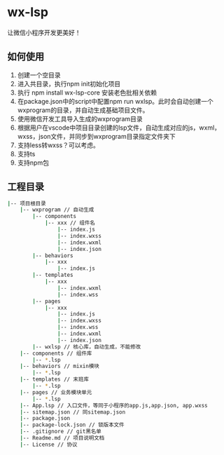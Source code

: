# wx-lsp
让微信小程序开发更美好！

## 如何使用

1. 创建一个空目录
2. 进入共目录，执行npm init初始化项目
3. 执行 npm install wx-lsp-core 安装老色批相关依赖
4. 在package.json中的script中配置npm run wxlsp。此时会自动创建一个wxprogram的目录，并自动生成基础项目文件。
5. 使用微信开发工具导入生成的wxprogram目录
6. 根据用户在vscode中项目目录创建的lsp文件，自动生成对应的js，wxml，wxss，json文件，并同步到wxprogram目录指定文件夹下
7. 支持less转wxss？可以考虑。
8. 支持ts
9. 支持npm包

## 工程目录

```sh
|-- 项目根目录
    |-- wxprogram // 自动生成
        |-- components 
            |-- xxx // 组件名
                |-- index.js
                |-- index.wxss
                |-- index.wxml
                |-- index.json
        |-- behaviors
            |-- xxx
                |-- index.js
        |-- templates
            |-- xxx
                |-- index.wxml
                |-- index.wss
        |-- pages
            |-- xxx
                |-- index.js
                |-- index.wxss
                |-- index.wss
                |-- index.wxml
                |-- index.json
        |-- wxlsp // 核心库，自动生成，不能修改
    |-- components // 组件库
        |-- *.lsp
    |-- behaviors // mixin模块
        |-- *.lsp
    |-- templates // 末班库
        |-- *.lsp
    |-- pages // 业务模块单元
        |-- *.lsp
    |-- App.lsp // 入口文件，等同于小程序的app.js,app.json, app.wxss
    |-- sitemap.json // 同sitemap.json
    |-- package.json
    |-- package-lock.json // 锁版本文件
    |-- .gitignore // git黑名单
    |-- Readme.md // 项目说明文档
    |-- License // 协议
```
